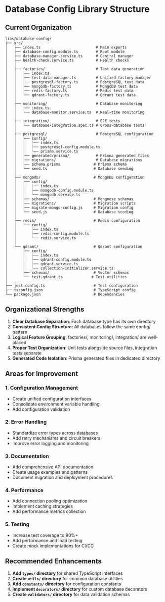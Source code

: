 # Database Config Library Structure

## Current Organization

```
libs/database-config/
├── src/
│   ├── index.ts                         # Main exports
│   ├── database-config.module.ts        # Root module
│   ├── database-manager.service.ts      # Central manager
│   ├── health-check.service.ts          # Health checks
│   │
│   ├── factories/                       # Test data generation
│   │   ├── index.ts
│   │   ├── test-data-manager.ts         # Unified factory manager
│   │   ├── postgresql-factory.ts        # PostgreSQL test data
│   │   ├── mongodb-factory.ts           # MongoDB test data
│   │   ├── redis-factory.ts             # Redis test data
│   │   └── qdrant-factory.ts            # Qdrant test data
│   │
│   ├── monitoring/                      # Database monitoring
│   │   ├── index.ts
│   │   └── database-monitor.service.ts  # Real-time monitoring
│   │
│   ├── integration/                     # E2E tests
│   │   └── database-integration.spec.ts # Cross-database tests
│   │
│   ├── postgresql/                      # PostgreSQL configuration
│   │   ├── config/
│   │   │   ├── index.ts
│   │   │   ├── postgresql-config.module.ts
│   │   │   └── prisma.service.ts
│   │   ├── generated/prisma/            # Prisma generated files
│   │   ├── migrations/                  # Database migrations
│   │   ├── schema.prisma               # Prisma schema
│   │   └── seed.ts                     # Database seeding
│   │
│   ├── mongodb/                        # MongoDB configuration
│   │   ├── config/
│   │   │   ├── index.ts
│   │   │   ├── mongodb-config.module.ts
│   │   │   └── mongodb.service.ts
│   │   ├── schemas/                    # Mongoose schemas
│   │   ├── migrations/                 # Migration scripts
│   │   ├── migrate-mongo-config.js     # Migration config
│   │   └── seed.js                     # Database seeding
│   │
│   ├── redis/                          # Redis configuration
│   │   └── config/
│   │       ├── index.ts
│   │       ├── redis-config.module.ts
│   │       └── redis.service.ts
│   │
│   └── qdrant/                         # Qdrant configuration
│       ├── config/
│       │   ├── index.ts
│       │   ├── qdrant-config.module.ts
│       │   ├── qdrant.service.ts
│       │   └── collection-initializer.service.ts
│       ├── schemas/                    # Vector schemas
│       └── test-qdrant.ts             # Test utilities
│
├── jest.config.ts                      # Test configuration
├── tsconfig.json                       # TypeScript config
└── package.json                        # Dependencies
```

## Organizational Strengths

1. **Clear Database Separation**: Each database type has its own directory
2. **Consistent Config Structure**: All databases follow the same config/ pattern
3. **Logical Feature Grouping**: factories/, monitoring/, integration/ are well-placed
4. **Proper Test Organization**: Unit tests alongside source files, integration tests separate
5. **Generated Code Isolation**: Prisma generated files in dedicated directory

## Areas for Improvement

### 1. **Configuration Management**
- Create unified configuration interfaces
- Consolidate environment variable handling
- Add configuration validation

### 2. **Error Handling**
- Standardize error types across databases
- Add retry mechanisms and circuit breakers
- Improve error logging and monitoring

### 3. **Documentation**
- Add comprehensive API documentation
- Create usage examples and patterns
- Document migration and deployment procedures

### 4. **Performance**
- Add connection pooling optimization
- Implement caching strategies
- Add performance metrics collection

### 5. **Testing**
- Increase test coverage to 90%+
- Add performance and load testing
- Create mock implementations for CI/CD

## Recommended Enhancements

1. **Add `types/` directory** for shared TypeScript interfaces
2. **Create `utils/` directory** for common database utilities
3. **Add `constants/` directory** for configuration constants
4. **Implement `decorators/` directory** for custom database decorators
5. **Create `validators/` directory** for data validation schemas